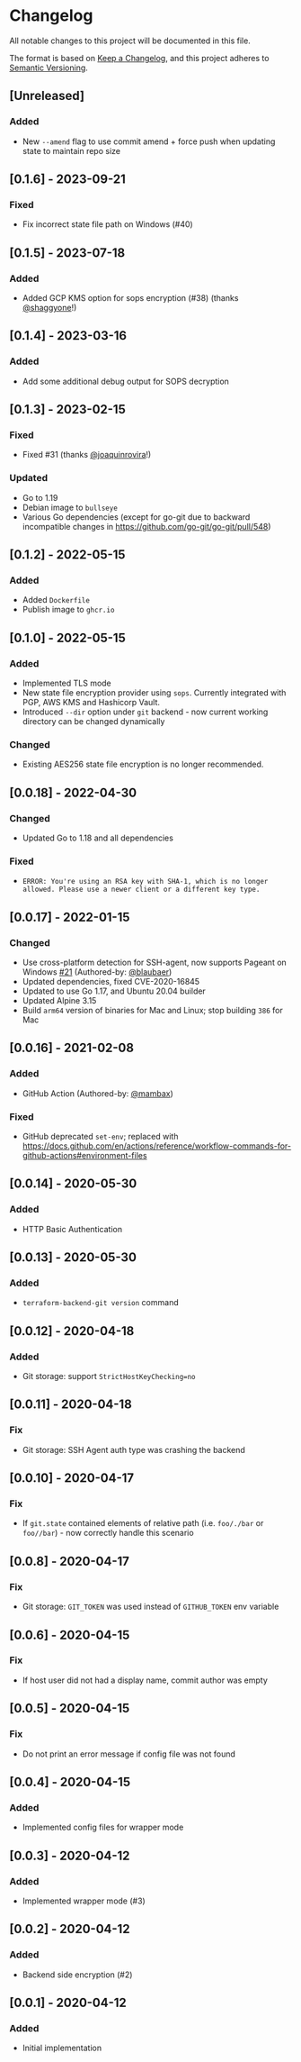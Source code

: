 # Changelog

All notable changes to this project will be documented in this file.

The format is based on [Keep a Changelog](https://keepachangelog.com/en/1.0.0/),
and this project adheres to [Semantic Versioning](https://semver.org/spec/v2.0.0.html).

## [Unreleased]

### Added

- New `--amend` flag to use commit amend + force push when updating state to maintain repo size

## [0.1.6] - 2023-09-21

### Fixed

- Fix incorrect state file path on Windows (#40)

## [0.1.5] - 2023-07-18

### Added

- Added GCP KMS option for sops encryption (#38) (thanks [@shaggyone](https://github.com/shaggyone)!)

## [0.1.4] - 2023-03-16

### Added

- Add some additional debug output for SOPS decryption

## [0.1.3] - 2023-02-15

### Fixed

- Fixed #31 (thanks [@joaquinrovira](https://github.com/joaquinrovira)!)

### Updated

- Go to 1.19
- Debian image to `bullseye`
- Various Go dependencies (except for go-git due to backward incompatible changes in <https://github.com/go-git/go-git/pull/548>)

## [0.1.2] - 2022-05-15

### Added

- Added `Dockerfile`
- Publish image to `ghcr.io`

## [0.1.0] - 2022-05-15

### Added

- Implemented TLS mode
- New state file encryption provider using `sops`. Currently integrated with PGP, AWS KMS and Hashicorp Vault.
- Introduced `--dir` option under `git` backend - now current working directory can be changed dynamically

### Changed

- Existing AES256 state file encryption is no longer recommended.

## [0.0.18] - 2022-04-30

### Changed

- Updated Go to 1.18 and all dependencies

### Fixed

- `ERROR: You're using an RSA key with SHA-1, which is no longer allowed. Please use a newer client or a different key type.`

## [0.0.17] - 2022-01-15

### Changed

- Use cross-platform detection for SSH-agent, now supports Pageant on Windows [#21](https://github.com/plumber-cd/terraform-backend-git/pull/21) (Authored-by: [@blaubaer](https://github.com/blaubaer))
- Updated dependencies, fixed CVE-2020-16845
- Updated to use Go 1.17, and Ubuntu 20.04 builder
- Updated Alpine 3.15
- Build `arm64` version of binaries for Mac and Linux; stop building `386` for Mac

## [0.0.16] - 2021-02-08

### Added

- GitHub Action (Authored-by: [@mambax](https://github.com/mambax))

### Fixed

- GitHub deprecated `set-env`; replaced with <https://docs.github.com/en/actions/reference/workflow-commands-for-github-actions#environment-files>

## [0.0.14] - 2020-05-30

### Added

- HTTP Basic Authentication

## [0.0.13] - 2020-05-30

### Added

- `terraform-backend-git version` command

## [0.0.12] - 2020-04-18

### Added

- Git storage: support `StrictHostKeyChecking=no`

## [0.0.11] - 2020-04-18

### Fix

- Git storage: SSH Agent auth type was crashing the backend

## [0.0.10] - 2020-04-17

### Fix

- If `git.state` contained elements of relative path (i.e. `foo/./bar` or `foo//bar`) - now correctly handle this scenario

## [0.0.8] - 2020-04-17

### Fix

- Git storage: `GIT_TOKEN` was used instead of `GITHUB_TOKEN` env variable

## [0.0.6] - 2020-04-15

### Fix

- If host user did not had a display name, commit author was empty

## [0.0.5] - 2020-04-15

### Fix

- Do not print an error message if config file was not found

## [0.0.4] - 2020-04-15

### Added

- Implemented config files for wrapper mode

## [0.0.3] - 2020-04-12

### Added

- Implemented wrapper mode (#3)

## [0.0.2] - 2020-04-12

### Added

- Backend side encryption (#2)

## [0.0.1] - 2020-04-12

### Added

- Initial implementation
